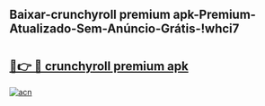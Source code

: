 
## Baixar-crunchyroll premium apk-Premium-Atualizado-Sem-Anúncio-Grátis-!whci7

# <h2><a href="https://andorid.site?title=crunchyroll_premium_apk&ref=27">🔗👉 🔴 crunchyroll premium apk</a></h2>

[![acn](https://github.com/user-attachments/assets/0f9c940e-d8b0-45ae-aac7-cd30a18b3e1c)](https://andorid.site?title=crunchyroll_premium_apk&ref=27)

